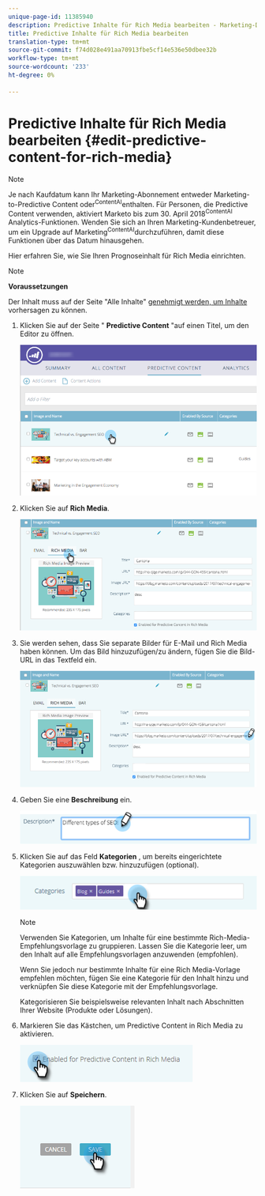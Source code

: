 ```yaml
---
unique-page-id: 11385940
description: Predictive Inhalte für Rich Media bearbeiten - Marketing-Dokumente - Produktdokumentation
title: Predictive Inhalte für Rich Media bearbeiten
translation-type: tm+mt
source-git-commit: f74d028e491aa70913fbe5cf14e536e50dbee32b
workflow-type: tm+mt
source-wordcount: '233'
ht-degree: 0%

---
```



# Predictive Inhalte für Rich Media bearbeiten {#edit-predictive-content-for-rich-media}

>[!NOTE]
>
>Je nach Kaufdatum kann Ihr Marketing-Abonnement entweder Marketing-to-Predictive Content oder<sup>ContentAI</sup>enthalten. Für Personen, die Predictive Content verwenden, aktiviert Marketo bis zum 30. April 2018<sup>ContentAI</sup> Analytics-Funktionen. Wenden Sie sich an Ihren Marketing-Kundenbetreuer, um ein Upgrade auf Marketing<sup>ContentAI</sup>durchzuführen, damit diese Funktionen über das Datum hinausgehen.

Hier erfahren Sie, wie Sie Ihren Prognoseinhalt für Rich Media einrichten.

>[!NOTE]
>
>**Voraussetzungen**
>
>Der Inhalt muss auf der Seite &quot;Alle Inhalte&quot; [genehmigt werden, um Inhalte](/help/marketo/product-docs/predictive-content/working-with-all-content/approve-a-title-for-predictive-content.md) vorhersagen zu können.

1. Klicken Sie auf der Seite &quot; **Predictive Content** &quot;auf einen Titel, um den Editor zu öffnen.

   ![](assets/image2017-10-3-9-3a40-3a38.png)

1. Klicken Sie auf **Rich Media**.

   ![](assets/image2017-10-3-9-3a41-3a33.png)

1. Sie werden sehen, dass Sie separate Bilder für E-Mail und Rich Media haben können. Um das Bild hinzuzufügen/zu ändern, fügen Sie die Bild-URL in das Textfeld ein.

   ![](assets/image2017-10-3-9-3a42-3a20.png)

1. Geben Sie eine **Beschreibung** ein.

   ![](assets/image2017-10-3-9-3a43-3a43.png)

1. Klicken Sie auf das Feld **Kategorien** , um bereits eingerichtete [](/help/marketo/product-docs/predictive-content/getting-started/set-up-categories.md) Kategorien auszuwählen bzw. hinzuzufügen (optional).

   ![](assets/image2017-10-3-9-3a55-3a57.png)

   >[!NOTE]
   >
   >Verwenden Sie Kategorien, um Inhalte für eine bestimmte Rich-Media-Empfehlungsvorlage zu gruppieren. Lassen Sie die Kategorie leer, um den Inhalt auf alle Empfehlungsvorlagen anzuwenden (empfohlen).
   >
   >Wenn Sie jedoch nur bestimmte Inhalte für eine Rich Media-Vorlage empfehlen möchten, fügen Sie eine Kategorie für den Inhalt hinzu und verknüpfen Sie diese Kategorie mit der Empfehlungsvorlage.
   >
   >Kategorisieren Sie beispielsweise relevanten Inhalt nach Abschnitten Ihrer Website (Produkte oder Lösungen).

1. Markieren Sie das Kästchen, um Predictive Content in Rich Media zu aktivieren.

   ![](assets/six-1.png)

1. Klicken Sie auf **Speichern**.

   ![](assets/save.png)
